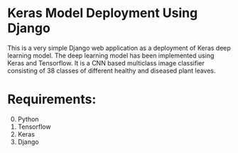 # Keras Model Deployment Using Django
  This is a very simple Django web application as a deployment of Keras deep learning model.
  The deep learning model has been implemented using Keras and Tensorflow. It is a CNN based 
  multiclass image classifier consisting of 38 classes of different healthy and diseased plant
  leaves.

# Requirements:
  0. Python
  1. Tensorflow
  2. Keras
  3. Django
  

